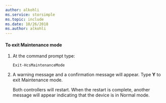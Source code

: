 ```yaml
---
author: alkohli
ms.service: storsimple
ms.topic: include
ms.date: 10/26/2018
ms.author: alkohli
---
```


#### To exit Maintenance mode
1. At the command prompt type:
   
     `Exit-HcsMaintenanceMode`
2. A warning message and a confirmation message will appear. Type **Y** to exit Maintenance mode.
   
    Both controllers will restart. When the restart is complete, another message will appear indicating that the device is in Normal mode.


